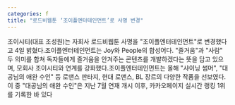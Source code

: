 ```yaml
---
categories: f
title: "로드비웹툰 ‘조이플엔터테인먼트’로 사명 변경"
---
```

조이시티(대표 조성원)는 자회사 로드비웹툰 사명을 "조이플엔터테인먼트"로 변경했다고 4일 밝혔다.조이플엔터테인먼트는 Joy와 People의 합성어다. "즐거움"과 "사람" 두 의미를 합쳐 독자들에게 즐거움을 안겨주는 콘텐츠를 개발하겠다는 뜻을 담고 있으며, 모회사 조이시티와 연계를 강화했다.조이플엔터테인먼트는 올해 "샤이닝 썸머", "대공님의 애완 수인" 등 로맨스 판타지, 현대 로맨스, BL 장르의 다양한 작품을 선보였다. 이 중 "대공님의 애완 수인"은 지난 7월 연재 개시 이후, 카카오페이지 실시간 랭킹 1위를 기록한 바 있다